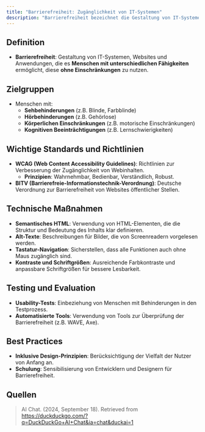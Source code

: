 ```yaml
---
title: "Barrierefreiheit: Zugänglichkeit von IT-Systemen"
description: "Barrierefreiheit bezeichnet die Gestaltung von IT-Systemen, die es Menschen mit unterschiedlichen Fähigkeiten ermöglicht, diese ohne Einschränkungen zu nutzen. Zielgruppen sind Menschen mit Seh-, Hör-, körperlichen oder kognitiven Beeinträchtigungen. Wichtige Standards sind WCAG und BITV. Technische Maßnahmen umfassen semantisches HTML und Alt-Texte."
---
```


## Definition
- **Barrierefreiheit**: Gestaltung von IT-Systemen, Websites und Anwendungen, die es **Menschen mit unterschiedlichen Fähigkeiten** ermöglicht, diese **ohne Einschränkungen** zu nutzen.

## Zielgruppen
- Menschen mit:
  - **Sehbehinderungen** (z.B. Blinde, Farbblinde)
  - **Hörbehinderungen** (z.B. Gehörlose)
  - **Körperlichen Einschränkungen** (z.B. motorische Einschränkungen)
  - **Kognitiven Beeinträchtigungen** (z.B. Lernschwierigkeiten)

## Wichtige Standards und Richtlinien
- **WCAG (Web Content Accessibility Guidelines)**: Richtlinien zur Verbesserung der Zugänglichkeit von Webinhalten.
  - **Prinzipien**: Wahrnehmbar, Bedienbar, Verständlich, Robust.
- **BITV (Barrierefreie-Informationstechnik-Verordnung)**: Deutsche Verordnung zur Barrierefreiheit von Websites öffentlicher Stellen.

## Technische Maßnahmen
- **Semantisches HTML**: Verwendung von HTML-Elementen, die die Struktur und Bedeutung des Inhalts klar definieren.
- **Alt-Texte**: Beschreibungen für Bilder, die von Screenreadern vorgelesen werden.
- **Tastatur-Navigation**: Sicherstellen, dass alle Funktionen auch ohne Maus zugänglich sind.
- **Kontraste und Schriftgrößen**: Ausreichende Farbkontraste und anpassbare Schriftgrößen für bessere Lesbarkeit.

## Testing und Evaluation
- **Usability-Tests**: Einbeziehung von Menschen mit Behinderungen in den Testprozess.
- **Automatisierte Tools**: Verwendung von Tools zur Überprüfung der Barrierefreiheit (z.B. WAVE, Axe).

## Best Practices
- **Inklusive Design-Prinzipien**: Berücksichtigung der Vielfalt der Nutzer von Anfang an.
- **Schulung**: Sensibilisierung von Entwicklern und Designern für Barrierefreiheit.

## Quellen

> AI Chat. (2024, September 18). Retrieved from https://duckduckgo.com/?q=DuckDuckGo+AI+Chat&ia=chat&duckai=1